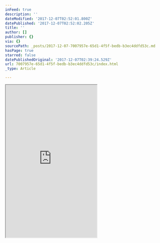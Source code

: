 ```yaml
---
inFeed: true
description: ''
dateModified: '2017-12-07T02:52:01.800Z'
datePublished: '2017-12-07T02:52:02.205Z'
title: ''
author: []
publisher: {}
via: {}
sourcePath: _posts/2017-12-07-7007957e-65d1-4f5f-bedb-b3ec4ddfd53c.md
hasPage: true
starred: false
datePublishedOriginal: '2017-12-07T02:39:24.529Z'
url: 7007957e-65d1-4f5f-bedb-b3ec4ddfd53c/index.html
_type: Article

---
```

<iframe src="https://the-grid.github.io/ed-userhtml/?g=eJw9j9kKwjAURH-l5AOS-tKKGMW6YLEU3EB9kdp7m6QYI0m04te7-3iGmWGmqypbaAycLTmR3p9dhzEwpaPCGHFEWhrNKmO1Y8CQtSaD9DzPljDd5rKo4zQbrXx0cek4uQm9GMbNskk2-U74tJ3fR1sFs3W92Qt2Vdi8avqoDwiAwL29IAkaBV5yEkchCSQqIT0nUfiE96yDsYCWkyfrwgp1-ln-wjcfkl5mClAnQSntss-p3gMOGUsW" height="500" style=""></iframe>